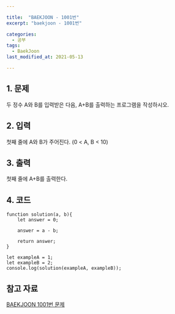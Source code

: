 ```yaml
---

title:  "BAEKJOON - 1001번"
excerpt: "baekjoon - 1001번"

categories:
  - 공부
tags:
  - BaekJoon
last_modified_at: 2021-05-13

---
```


## 1. 문제

두 정수 A와 B를 입력받은 다음, A+B를 출력하는 프로그램을 작성하시오.

## 2. 입력

첫째 줄에 A와 B가 주어진다. (0 < A, B < 10)

## 3. 출력

첫째 줄에 A+B를 출력한다.

## 4. 코드

```
function solution(a, b){
    let answer = 0;

    answer = a - b;

    return answer;
}

let exampleA = 1;
let exampleB = 2;
console.log(solution(exampleA, exampleB));
```

## 참고 자료

[BAEKJOON 1001번 문제][1]   

[1]: https://www.acmicpc.net/problem/1001